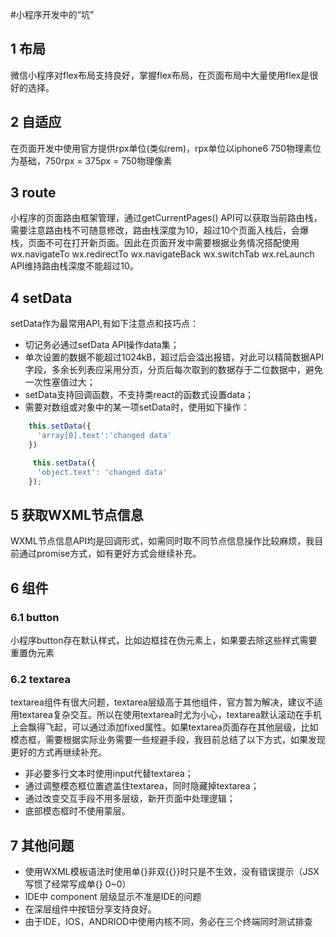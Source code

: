#小程序开发中的“坑”
## 1 布局

微信小程序对flex布局支持良好，掌握flex布局，在页面布局中大量使用flex是很好的选择。

## 2 自适应

在页面开发中使用官方提供rpx单位(类似rem)，rpx单位以iphone6 750物理素位为基础，750rpx = 375px = 750物理像素

## 3 route

小程序的页面路由框架管理，通过getCurrentPages() API可以获取当前路由栈，需要注意路由栈不可随意修改，路由栈深度为10，超过10个页面入栈后，会爆栈，页面不可在打开新页面。因此在页面开发中需要根据业务情况搭配使用wx.navigateTo  wx.redirectTo wx.navigateBack
 wx.switchTab wx.reLaunch API维持路由栈深度不能超过10。

## 4 setData

setData作为最常用API,有如下注意点和技巧点：
* 切记务必通过setData API操作data集；
* 单次设置的数据不能超过1024kB，超过后会溢出报错，对此可以精简数据API字段，多余长列表应采用分页，分页后每次取到的数据存于二位数据中，避免一次性塞值过大；
* setData支持回调函数，不支持类react的函数式设置data；
* 需要对数组或对象中的某一项setData时，使用如下操作：
```js
    this.setData({
      'array[0].text':'changed data'
    })

     this.setData({
      'object.text': 'changed data'
    });   

```

## 5 获取WXML节点信息

WXML节点信息API均是回调形式，如需同时取不同节点信息操作比较麻烦，我目前通过promise方式，如有更好方式会继续补充。

## 6 组件

### 6.1 button

小程序button存在默认样式，比如边框挂在伪元素上，如果要去除这些样式需要重置伪元素

### 6.2 textarea

textarea组件有很大问题，textarea层级高于其他组件，官方暂为解决，建议不适用textarea复杂交互。所以在使用textarea时尤为小心，textarea默认滚动在手机上会飘得飞起，可以通过添加fixed属性。如果textarea页面存在其他层级，比如模态框，需要根据实际业务需要一些规避手段，我目前总结了以下方式，如果发现更好的方式再继续补充。
* 非必要多行文本时使用input代替textarea；
* 通过调整模态框位置遮盖住textarea，同时隐藏掉textarea；
* 通过改变交互手段不用多层级，新开页面中处理逻辑；
* 底部模态框时不使用蒙层。

## 7 其他问题

* 使用WXML模板语法时使用单{}非双{{}}时只是不生效，没有错误提示（JSX写惯了经常写成单{} 0~0）
* IDE中 component 层级显示不准是IDE的问题
* 在深层组件中按钮分享支持良好。
* 由于IDE，IOS，ANDRIOD中使用内核不同，务必在三个终端同时测试排查
